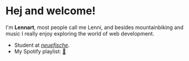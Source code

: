 # Hej and welcome! 

I'm **Lennart**, most people call me Lenni, and besides mountainbiking and music I really enjoy exploring the world of web development.

 - Student at [*neuefische*](https://github.com/neuefische).
 - My Spotify playlist: [🎵](https://open.spotify.com/playlist/2LDJsxlUrJoIjblb6lVPW4?si=f78800d0da2d43bc)
